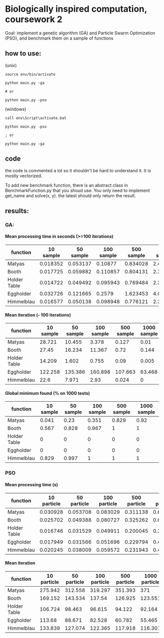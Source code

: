 # Biologically inspired computation, coursework 2
Goal: implement a genetic algorithm (GA) and Particle Swarm Optimization (PSO), and benchmark them on a sample of functions

## how to use:
(unix)
```batch
source env/bin/activate

python main.py -ga

# or

python main.py -pso
```


(windows)
```batch
call env\Script\activate.bat

python main.py -pso

; or

python main.py -ga
```

## code
the code is commented a lot so it shouldn't be hard to understand it. It is mostly vectorized.

To add new benchmark function, there is an abstract class in BenchmarkFunction.py that you shoud use. You only need to implement get_name and solve(x, y). the latest should only return the result.


## results:

### GA:
#### Mean processing time in seconds (>=100 iterations)
function | 10 sample | 50 sample | 100 sample | 500 sample | 1000 sample |
| ---- | ---- | ----- | ---- | ---- | ---- |
| Matyas | 0.018352 | 0.053137 | 0.10877 | 0.834028 | 2.487554 |
| Booth | 0.017725 | 0.059882 | 0.110857 | 0.804131 | 2.388776 |
| Holder Table | 0.014722 | 0.049492 | 0.095943 | 0.769484 | 2.388653 |
| Eggholder | 0.032726 | 0.121665 | 0.2579 | 1.623453 | 4.061912 |
| Himmelblau | 0.016577 | 0.050138 | 0.098948 | 0.776121 | 2.395099 |

#### Mean iteration (- 100 iterations)
| function | 10 sample | 50 sample | 100 sample | 500 sample | 1000 sample |
| ---- | ---- | ----- | ---- | ---- | ---- |
| Matyas | 28.721 | 10.455 | 3.378 | 0.127 | 0.01 |
| Booth | 27.45 | 16.234 | 11.367 | 0.72 | 0.144 |
| Holder Table | 14.209 | 1.602 | 0.755 | 0.09 | 0.005 |
| Eggholder | 122.258 | 135.386 | 160.898 | 107.663 | 63.468 |
| Himmelblau | 22.6 | 7.971 | 2.93 | 0.024 | 0 |

#### Global minimum found (% on 1000 tests)
| function | 10 sample | 50 sample | 100 sample | 500 sample | 1000 sample |
| ---- | ---- | ----- | ---- | ---- | ---- |
| Matyas | 0.041 | 0.23 | 0.351 | 0.829 | 0.92 |
| Booth | 0.567 | 0.828 | 0.967 | 1 | 1 |
| Holder Table | 0 | 0 | 0 | 0 | 0 |
| Eggholder | 0 | 0 | 0 | 0 | 0 |
| Himmelblau | 0.829 | 0.997 | 1 | 1 | 1 |

### PSO
#### Mean processing time (s)
| function	| 10 particle	| 50 particle	| 100 particle	| 500 particle	| 1000 particle |
| ---- | ---- | ----- | ---- | ---- | ---- |
| Matyas	| 0.030928	| 0.053708	| 0.083029	| 0.311138	| 0.602298 |
| Booth	| 0.025702	| 0.049388	| 0.080727	| 0.325262	| 0.624594 |
| Holder Table	| 0.016746	| 0.031529	| 0.049911	| 0.200045	| 0.380206 |
| Eggholder	| 0.017949	| 0.031566	| 0.051696	| 0.229794	| 0.439115 |
| Himmelblau	| 0.020245	| 0.038009	| 0.059572	| 0.231943	| 0.443113 |

#### Mean iteration
| function	| 10 particle	| 50 particle	| 100 particle	| 500 particle	| 1000 particle |
| ---- | ---- | ----- | ---- | ---- | ---- |
| Matyas	| 275.942	| 312.558	| 319.297	| 351.393	| 371 |
| Booth	| 169.152	| 143.534	| 137.54	| 126.925	| 123.551 |
| Holder Table	| 106.724	| 98.463	| 96.615	| 94.122	| 92.164 |
| Eggholder	| 113.68	| 88.671	| 82.528	| 60.782	| 55.465 |
| Himmelblau	| 133.839	| 127.074	| 122.365	| 117.918	| 116.301 |
